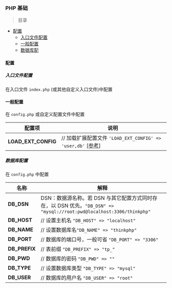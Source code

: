 ### PHP 基础

> 目录
* [配置](#配置)
    * [入口文件配置](#入口文件配置)
    * [一般配置](#一般配置)
    * [数据库配](#数据库配)

#### 配置

##### 入口文件配置

在入口文件 `index.php` (或其他自定义入口文件)中配置

#### 一般配置

在 `config.php` 或自定义配置文件中配置

配置项 | 说明
--- | ---
**LOAD_EXT_CONFIG** | // 加载扩展配置文件 `'LOAD_EXT_CONFIG' => 'user,db'` [[参考](https://www.kancloud.cn/manual/thinkphp/1693)]

##### 数据库配置

在 `config.php` 中配置

名称 | 解释 
--- | --- |
**DB_DSN** |	DSN：数据源名称。若 DSN 与其它配置方式同时存在，以 DSN 优先。` "DB_DSN" => "mysql://root:pwd@localhost:3306/thinkphp" `
**DB_HOST** | // 设置主机名 `"DB_HOST" => "localhost"` 
**DB_NAME** |	// 设置数据库名`"DB_NAME" => "thinkphp"` 
**DB_PORT** |	// 数据库的端口号，一般可省 `"DB_PORT" => "3306"` 
**DB_PREFIX** | // 表前缀 `"DB_PREFIX" => "tp_"` 
**DB_PWD** |	// 数据库的密码 `"DB_PWD" => ""`
**DB_TYPE** |	// 设置数据库类型 `"DB_TYPE" => "mysql"` 
**DB_USER** | // 数据库的用户名 `"DB_USER" => "root"` 